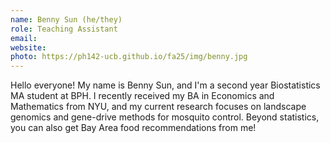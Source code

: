 ```yaml
---
name: Benny Sun (he/they)
role: Teaching Assistant
email: 
website: 
photo: https://ph142-ucb.github.io/fa25/img/benny.jpg
---
```


Hello everyone! My name is Benny Sun, and I'm a second year Biostatistics MA student at BPH. I recently received my BA in Economics and Mathematics from NYU, and my current research focuses on landscape genomics and gene-drive methods for mosquito control. Beyond statistics, you can also get Bay Area food recommendations from me!